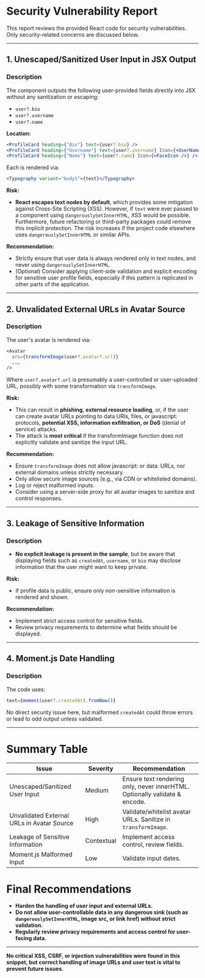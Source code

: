 # Security Vulnerability Report

This report reviews the provided React code for security vulnerabilities. Only security-related concerns are discussed below.

---

## 1. **Unescaped/Sanitized User Input in JSX Output**

### Description
The component outputs the following user-provided fields directly into JSX without any sanitization or escaping:

- `user?.bio`
- `user?.username`
- `user?.name`

**Location:**
```jsx
<ProfileCard heading={"Bio"} text={user?.bio} />
<ProfileCard heading={"Username"} text={user?.username} Icon={<UserNameIcon />} />
<ProfileCard heading={"Name"} text={user?.name} Icon={<FaceIcon />} />
```

Each is rendered via:
```jsx
<Typography variant="body1">{text}</Typography>
```

**Risk:**
- **React escapes text nodes by default**, which provides some mitigation against Cross-Site Scripting (XSS). However, if `text` were ever passed to a component using `dangerouslySetInnerHTML`, XSS would be possible. Furthermore, future refactoring or third-party packages could remove this implicit protection. The risk increases if the project code elsewhere uses `dangerouslySetInnerHTML` or similar APIs.

**Recommendation:**
- Strictly ensure that user data is always rendered only in text nodes, and never using `dangerouslySetInnerHTML`.
- (Optional) Consider applying client-side validation and explicit encoding for sensitive user profile fields, especially if this pattern is replicated in other parts of the application.

---

## 2. **Unvalidated External URLs in Avatar Source**

### Description
The user's avatar is rendered via:
```jsx
<Avatar
  src={transformImage(user?.avatar?.url)}
  ...
/>
```
Where `user?.avatar?.url` is presumably a user-controlled or user-uploaded URL, possibly with some transformation via `transformImage`.

**Risk:**
- This can result in **phishing**, **external resource loading**, or, if the user can create avatar URLs pointing to data URIs, files, or javascript: protocols, **potential XSS, information exfiltration, or DoS** (denial of service) attacks.
- The attack is **most critical** if the transformImage function does not explicitly validate and sanitize the input URL.

**Recommendation:**
- Ensure `transformImage` does not allow javascript: or data: URLs, nor external domains unless strictly necessary.
- Only allow secure image sources (e.g., via CDN or whitelisted domains).
- Log or reject malformed inputs.
- Consider using a server-side proxy for all avatar images to sanitize and control responses.

---

## 3. **Leakage of Sensitive Information**

### Description
- **No explicit leakage is present in the sample**, but be aware that displaying fields such as `createdAt`, `username`, or `bio` may disclose information that the user might want to keep private.

**Risk:**
- If profile data is public, ensure only non-sensitive information is rendered and shown.

**Recommendation:**
- Implement strict access control for sensitive fields.
- Review privacy requirements to determine what fields should be displayed.

---

## 4. **Moment.js Date Handling**

### Description
The code uses:
```jsx
text={moment(user?.createdAt).fromNow()}
```
No direct security issue here, but malformed `createdAt` could throw errors or lead to odd output unless validated.

---

# **Summary Table**

| Issue                                      | Severity     | Recommendation                         |
|---------------------------------------------|--------------|----------------------------------------|
| Unescaped/Sanitized User Input              | Medium       | Ensure text rendering only, never innerHTML. Optionally validate & encode. |
| Unvalidated External URLs in Avatar Source  | High         | Validate/whitelist avatar URLs. Sanitize in `transformImage`.             |
| Leakage of Sensitive Information            | Contextual   | Implement access control, review fields.                                   |
| Moment.js Malformed Input                   | Low          | Validate input dates.                                                      |

# **Final Recommendations**
- **Harden the handling of user input and external URLs.**
- **Do not allow user-controllable data in any dangerous sink (such as `dangerouslySetInnerHTML`, image src, or link href) without strict validation.**
- **Regularly review privacy requirements and access control for user-facing data.**

---

**No critical XSS, CSRF, or injection vulnerabilities were found in this snippet, but correct handling of image URLs and user text is vital to prevent future issues.**